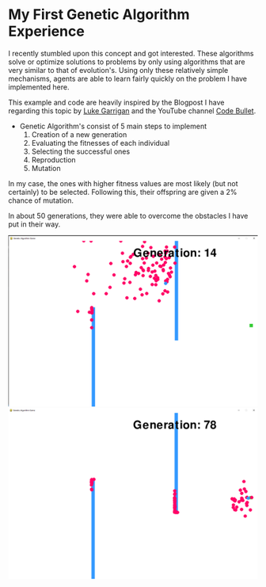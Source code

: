 # My First Genetic Algorithm Experience

I recently stumbled upon this concept and got interested. These algorithms solve or optimize solutions to problems by only using algorithms that are very similar to that of evolution's. Using only these relatively simple mechanisms, agents are able to learn fairly quickly on the problem I have implemented here. 

This example and code are heavily inspired by the Blogpost I have regarding this topic by [Luke Garrigan](https://dev.to/lukegarrigan/genetic-algorithms-in-javascript-mc3) and the YouTube channel [Code Bullet](https://www.youtube.com/watch?v=BOZfhUcNiqk).

* Genetic Algorithm's consist of 5 main steps to implement
	1. Creation of a new generation
	2. Evaluating the fitnesses of each individual
	3. Selecting the successful ones
	4. Reproduction
	5. Mutation

In my case, the ones with higher fitness values are most likely (but not certainly) to be selected. Following this, their offspring are given a 2% chance of mutation.

In about 50 generations, they were able to overcome the obstacles I have put in their way.

![Generation 14](gen14.png)
![Generation 78](gen78.png)